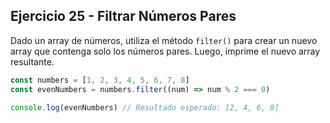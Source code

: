## Ejercicio 25 - Filtrar Números Pares

Dado un array de números, utiliza el método `filter()` para crear un nuevo array que contenga solo los números pares. Luego, imprime el nuevo array resultante.

```javascript
const numbers = [1, 2, 3, 4, 5, 6, 7, 8]
const evenNumbers = numbers.filter((num) => num % 2 === 0)

console.log(evenNumbers) // Resultado esperado: [2, 4, 6, 8]
```

